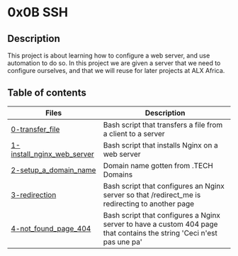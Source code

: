 # 0x0B SSH

## Description

This project is about learning how to configure a web server, and use automation to do so. In this project we are given a server that we need to configure ourselves, and that we will reuse for later projects at ALX Africa.

## Table of contents

| Files                                                      | Description                                                                                                           |
| ---------------------------------------------------------- | --------------------------------------------------------------------------------------------------------------------- |
| [0-transfer_file](./0-transfer_file)                       | Bash script that transfers a file from a client to a server                                                           |
| [1-install_nginx_web_server](./1-install_nginx_web_server) | Bash script that installs Nginx on a web server                                                                       |
| [2-setup_a_domain_name](./2-setup_a_domain_name)           | Domain name gotten from .TECH Domains                                                                                 |
| [3-redirection](./3-redirection)                           | Bash script that configures an Nginx server so that /redirect_me is redirecting to another page                       |
| [4-not_found_page_404](./4-not_found_page_404)             | Bash script that configures a Nginx server to have a custom 404 page that contains the string 'Ceci n'est pas une pa' |
